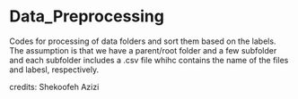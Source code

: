 # Data_Preprocessing

Codes for processing of data folders and sort them based on the labels. The assumption is that we have a parent/root folder and a few subfolder and each subfolder includes a .csv file whihc contains the name of the files and labesl, respectively. 

credits: Shekoofeh Azizi
